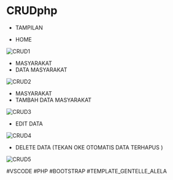 # CRUDphp


- TAMPILAN


- HOME

![CRUD1](https://user-images.githubusercontent.com/92988781/159846979-00df18af-6f5b-4824-85d8-98aafe4a7652.png)


- MASYARAKAT
- DATA MASYARAKAT

![CRUD2](https://user-images.githubusercontent.com/92988781/159847159-67d0800c-9d57-4c4b-9089-f9f9a59447c5.png)


- MASYARAKAT
- TAMBAH DATA MASYARAKAT

![CRUD3](https://user-images.githubusercontent.com/92988781/159847328-e2930ccf-cb1e-4890-a133-404e0eed2a65.png)


- EDIT DATA

![CRUD4](https://user-images.githubusercontent.com/92988781/159847482-99923417-04ce-49b7-a5b9-d8d880f1fe76.png)


- DELETE DATA (TEKAN OKE OTOMATIS DATA TERHAPUS )

![CRUD5](https://user-images.githubusercontent.com/92988781/159847800-3a56eb38-bff0-4024-89c0-d270f1d9e7aa.png)



#VSCODE
#PHP
#BOOTSTRAP
#TEMPLATE_GENTELLE_ALELA
